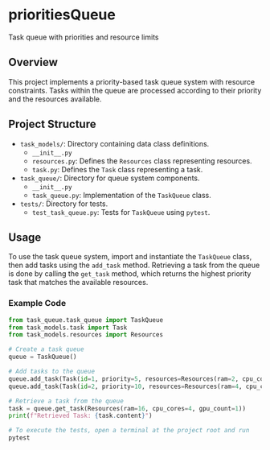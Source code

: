 # prioritiesQueue
Task queue with priorities and resource limits

## Overview
This project implements a priority-based task queue system with resource constraints. Tasks within the queue are processed according to their priority and the resources available.

## Project Structure

- `task_models/`: Directory containing data class definitions.
  - `__init__.py`
  - `resources.py`: Defines the `Resources` class representing resources.
  - `task.py`: Defines the `Task` class representing a task.
- `task_queue/`: Directory for queue system components.
  - `__init__.py`
  - `task_queue.py`: Implementation of the `TaskQueue` class.
- `tests/`: Directory for tests.
  - `test_task_queue.py`: Tests for `TaskQueue` using `pytest`.

## Usage

To use the task queue system, import and instantiate the `TaskQueue` class, then add tasks using the `add_task` method. Retrieving a task from the queue is done by calling the `get_task` method, which returns the highest priority task that matches the available resources.

### Example Code

```python
from task_queue.task_queue import TaskQueue
from task_models.task import Task
from task_models.resources import Resources

# Create a task queue
queue = TaskQueue()

# Add tasks to the queue
queue.add_task(Task(id=1, priority=5, resources=Resources(ram=2, cpu_cores=1, gpu_count=0), content="Task 1"))
queue.add_task(Task(id=2, priority=10, resources=Resources(ram=4, cpu_cores=2, gpu_count=1), content="Task 2"))

# Retrieve a task from the queue
task = queue.get_task(Resources(ram=16, cpu_cores=4, gpu_count=1))
print(f"Retrieved Task: {task.content}")

# To execute the tests, open a terminal at the project root and run
pytest
